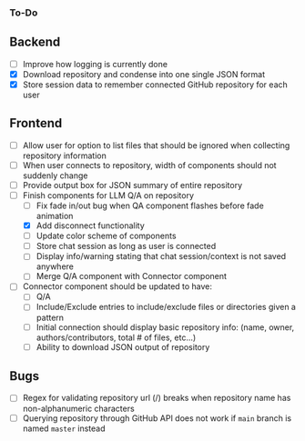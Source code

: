 ### To-Do
## Backend
- [ ] Improve how logging is currently done
- [X] Download repository and condense into one single JSON format
- [X] Store session data to remember connected GitHub repository for each user

## Frontend
- [ ] Allow user for option to list files that should be ignored when collecting repository information
- [ ] When user connects to repository, width of components should not suddenly change
- [ ] Provide output box for JSON summary of entire repository
- [ ] Finish components for LLM Q/A on repository
  - [ ] Fix fade in/out bug when QA component flashes before fade animation
  - [X] Add disconnect functionality
  - [ ] Update color scheme of components
  - [ ] Store chat session as long as user is connected
  - [ ] Display info/warning stating that chat session/context is not saved anywhere
  - [ ] Merge Q/A component with Connector component
- [ ] Connector component should be updated to have:
  - [ ] Q/A
  - [ ] Include/Exclude entries to include/exclude files or directories given a pattern
  - [ ] Initial connection should display basic repository info: (name, owner, authors/contributors, total # of files, etc...)
  - [ ] Ability to download JSON output of repository

## Bugs
- [ ] Regex for validating repository url (<username>/<repository>) breaks when repository name has non-alphanumeric characters
- [ ] Querying repository through GitHub API does not work if `main` branch is named `master` instead
